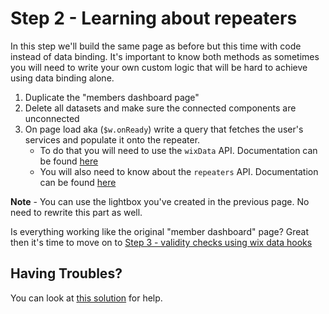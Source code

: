 # Step 2 - Learning about repeaters

In this step we'll build the same page as before but this time with code instead of data binding. It's important to know both methods as sometimes you will need to write your own custom logic that will be hard to achieve using data binding alone.

1. Duplicate the "members dashboard page"
2. Delete all datasets and make sure the connected components are unconnected
3. On page load aka (`$w.onReady`) write a query that fetches the user's services and populate it onto the repeater.
   * To do that you will need to use the `wixData` API. Documentation can be found [here](https://www.wix.com/velo/reference/wix-data)
   * You will also need to know about the `repeaters` API. Documentation can be found [here](https://www.wix.com/velo/reference/$w/repeater)


**Note** - You can use the lightbox you've created in the previous page. No need to rewrite this part as well.

Is everything working like the original "member dashboard" page? Great then it's time to move on to [Step 3 - validity checks using wix data hooks](step3.md)


## Having Troubles?

You can look at [this solution](https://gist.github.com/ofirdagan/e73384716382d668b82538a2b5cc28bb) for help.